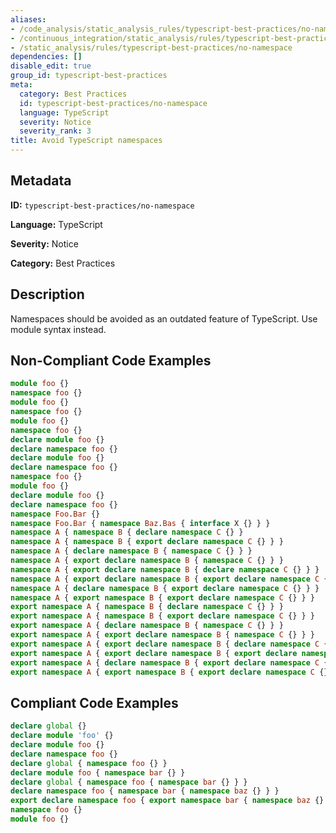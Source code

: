 ```yaml
---
aliases:
- /code_analysis/static_analysis_rules/typescript-best-practices/no-namespace
- /continuous_integration/static_analysis/rules/typescript-best-practices/no-namespace
- /static_analysis/rules/typescript-best-practices/no-namespace
dependencies: []
disable_edit: true
group_id: typescript-best-practices
meta:
  category: Best Practices
  id: typescript-best-practices/no-namespace
  language: TypeScript
  severity: Notice
  severity_rank: 3
title: Avoid TypeScript namespaces
---
```

<!--  SOURCED FROM https://github.com/DataDog/datadog-static-analyzer-rule-docs -->


## Metadata
**ID:** `typescript-best-practices/no-namespace`

**Language:** TypeScript

**Severity:** Notice

**Category:** Best Practices

## Description
Namespaces should be avoided as an outdated feature of TypeScript. Use module syntax instead.

## Non-Compliant Code Examples
```typescript
module foo {}
namespace foo {}
module foo {}
namespace foo {}
module foo {}
namespace foo {}
declare module foo {}
declare namespace foo {}
declare module foo {}
declare namespace foo {}
namespace foo {}
module foo {}
declare module foo {}
declare namespace foo {}
namespace Foo.Bar {}
namespace Foo.Bar { namespace Baz.Bas { interface X {} } }
namespace A { namespace B { declare namespace C {} }
namespace A { namespace B { export declare namespace C {} } }
namespace A { declare namespace B { namespace C {} } }
namespace A { export declare namespace B { namespace C {} } }
namespace A { export declare namespace B { declare namespace C {} } }
namespace A { export declare namespace B { export declare namespace C {} } }
namespace A { declare namespace B { export declare namespace C {} } }
namespace A { export namespace B { export declare namespace C {} } }
export namespace A { namespace B { declare namespace C {} } }
export namespace A { namespace B { export declare namespace C {} } }
export namespace A { declare namespace B { namespace C {} } }
export namespace A { export declare namespace B { namespace C {} } }
export namespace A { export declare namespace B { declare namespace C {} } }
export namespace A { export declare namespace B { export declare namespace C {} } }
export namespace A { declare namespace B { export declare namespace C {} } }
export namespace A { export namespace B { export declare namespace C {} } }
```

## Compliant Code Examples
```typescript
declare global {}
declare module 'foo' {}
declare module foo {}
declare namespace foo {}
declare global { namespace foo {} }
declare module foo { namespace bar {} }
declare global { namespace foo { namespace bar {} } }
declare namespace foo { namespace bar { namespace baz {} } }
export declare namespace foo { export namespace bar { namespace baz {} } }
namespace foo {}
module foo {}
```
